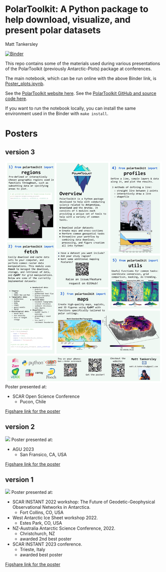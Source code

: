 # PolarToolkit: A Python package to help download, visualize, and present polar datasets

Matt Tankersley

[![Binder](https://mybinder.org/badge_logo.svg)](https://mybinder.org/v2/gh/mdtanker/polartoolkit-posters/HEAD?labpath=Poster_plots.ipynb)

This repo contains some of the materials used during various presentations of the PolarToolkit (previously Antarctic-Plots) package at conferences.

The main notebook, which can be run online with the above Binder link, is [Poster_plots.ipynb](Poster_plots.ipynb).

See the [PolarToolkit website here](https://polartoolkit.readthedocs.io/en/latest/).
See the [PolarToolkit GitHub and source code here](https://github.com/mdtanker/polartoolkit).

If you want to run the notebook locally, you can install the same environment used in the Binder with ```make install```.

# Posters

## version 3
![](poster_v3/polartoolkit_poster_v3.png)
Poster presented at:
* SCAR Open Science Conference
    * Pucon, Chile

[Figshare link for the poster](https://doi.org/10.6084/m9.figshare.21183931.v6)

## version 2
![](poster_v2/antarctic_plots_poster_2023.png)
Poster presented at:
* AGU 2023
    * San Fransico, CA, USA

[Figshare link for the poster](https://doi.org/10.6084/m9.figshare.21183931.v4)

## version 1
![](poster_v1/Tankersley_INSTANT_2022.png)
Poster presented at:
* SCAR INSTANT 2022 workshop: The Future of Geodetic-Geophysical Observational Networks in Antarctica.
    * Fort Collins, CO, USA
* West Antarctic Ice Sheet workshop 2022.
    * Estes Park, CO, USA
* NZ-Australia Antarctic Science Conference, 2022.
    * Christchurch, NZ
    * awarded 2nd best poster
* SCAR INSTANT 2023 conference.
    * Trieste, Italy
    * awarded best poster

[Figshare link for the poster](https://doi.org/10.6084/m9.figshare.21183931.v3)

